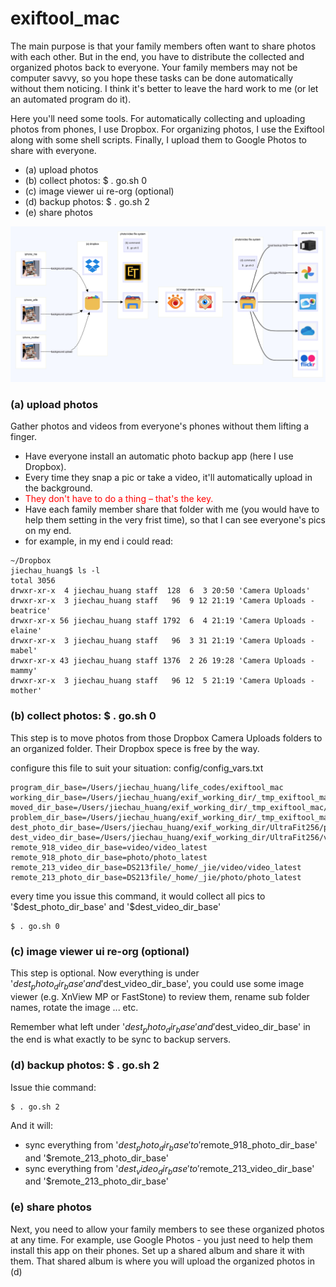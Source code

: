 
# exiftool_mac

The main purpose is that your family members often want to share photos with each other. But in the end, you have to distribute the collected and organized photos back to everyone. Your family members may not be computer savvy, so you hope these tasks can be done automatically without them noticing. I think it's better to leave the hard work to me (or let an automated program do it).

Here you'll need some tools. For automatically collecting and uploading photos from phones, I use Dropbox. For organizing photos, I use the Exiftool along with some shell scripts. Finally, I upload them to Google Photos to share with everyone.

- (a) upload photos
- (b) collect photos: $ . go.sh 0
- (c) image viewer ui re-org (optional)
- (d) backup photos: $ . go.sh 2
- (e) share photos

![from repo](img/img1.png)


### (a) upload photos

Gather photos and videos from everyone's phones without them lifting a finger. 
- Have everyone install an automatic photo backup app (here I use Dropbox). 
- Every time they snap a pic or take a video, it'll automatically upload in the background. 
- <span style="color:red">They don't have to do a thing – that's the key.</span> 
- Have each family member share that folder with me (you would have to help them setting in the very frist time), so that I can see everyone's pics on my end.
- for example, in my end i could read:
```shell
~/Dropbox
jiechau_huang$ ls -l
total 3056
drwxr-xr-x  4 jiechau_huang staff  128  6  3 20:50 'Camera Uploads'
drwxr-xr-x  3 jiechau_huang staff   96  9 12 21:19 'Camera Uploads - beatrice'
drwxr-xr-x 56 jiechau_huang staff 1792  6  4 21:19 'Camera Uploads - elaine'
drwxr-xr-x  3 jiechau_huang staff   96  3 31 21:19 'Camera Uploads - mabel'
drwxr-xr-x 43 jiechau_huang staff 1376  2 26 19:28 'Camera Uploads - mammy'
drwxr-xr-x  3 jiechau_huang staff   96 12  5 21:19 'Camera Uploads - mother'
```

### (b) collect photos: $ . go.sh 0

This step is to move photos from those Dropbox Camera Uploads folders to an organized folder. Their Dropbox spece is free by the way.

configure this file to suit your situation: config/config_vars.txt 
```
program_dir_base=/Users/jiechau_huang/life_codes/exiftool_mac
working_dir_base=/Users/jiechau_huang/exif_working_dir/_tmp_exiftool_mac
moved_dir_base=/Users/jiechau_huang/exif_working_dir/_tmp_exiftool_mac/moved
problem_dir_base=/Users/jiechau_huang/exif_working_dir/_tmp_exiftool_mac/problem_ones
dest_photo_dir_base=/Users/jiechau_huang/exif_working_dir/UltraFit256/photo_latest
dest_video_dir_base=/Users/jiechau_huang/exif_working_dir/UltraFit256/video_latest
remote_918_video_dir_base=video/video_latest
remote_918_photo_dir_base=photo/photo_latest
remote_213_video_dir_base=DS213file/_home/_jie/video/video_latest
remote_213_photo_dir_base=DS213file/_home/_jie/photo/photo_latest
```

every time you issue this command, it would collect all pics to '\$dest_photo_dir_base' and '\$dest_video_dir_base'

```
$ . go.sh 0
```

### (c) image viewer ui re-org (optional)

This step is optional. Now everything is under '$dest_photo_dir_base' and '$dest_video_dir_base', you could use some image viewer (e.g. XnView MP or FastStone) to review them, rename sub folder names, rotate the image ... etc.

Remember what left under '$dest_photo_dir_base' and '$dest_video_dir_base' in the end is what exactly to be sync to backup servers.

### (d) backup photos: $ . go.sh 2

Issue thie command:

```
$ . go.sh 2
```

And it will:

- sync everything from '$dest_photo_dir_base' to '$remote_918_photo_dir_base' and '$remote_213_photo_dir_base'
- sync everything from '$dest_video_dir_base' to '$remote_213_video_dir_base' and '$remote_213_photo_dir_base'


### (e) share photos

Next, you need to allow your family members to see these organized photos at any time. For example, use Google Photos - you just need to help them install this app on their phones. Set up a shared album and share it with them. That shared album is where you will upload the organized photos in (d)

